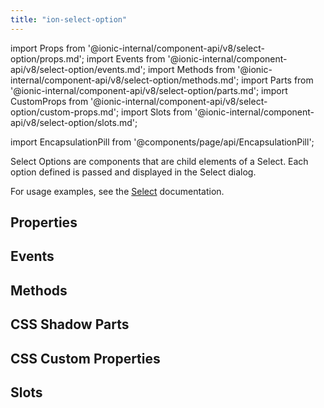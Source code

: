 ```yaml
---
title: "ion-select-option"
---
```

import Props from '@ionic-internal/component-api/v8/select-option/props.md';
import Events from '@ionic-internal/component-api/v8/select-option/events.md';
import Methods from '@ionic-internal/component-api/v8/select-option/methods.md';
import Parts from '@ionic-internal/component-api/v8/select-option/parts.md';
import CustomProps from '@ionic-internal/component-api/v8/select-option/custom-props.md';
import Slots from '@ionic-internal/component-api/v8/select-option/slots.md';

<head>
  <title>ion-select-option: Option For a Select Dialog</title>
  <meta name="description" content="What is an option select? Select Options are child element components of a Select—each option defined is passed and displayed in the Select dialog." />
</head>

import EncapsulationPill from '@components/page/api/EncapsulationPill';

<EncapsulationPill type="shadow" />


Select Options are components that are child elements of a Select. Each option defined is passed and displayed in the Select dialog.

For usage examples, see the [Select](./select) documentation.


## Properties
<Props />

## Events
<Events />

## Methods
<Methods />

## CSS Shadow Parts
<Parts />

## CSS Custom Properties
<CustomProps />

## Slots
<Slots />